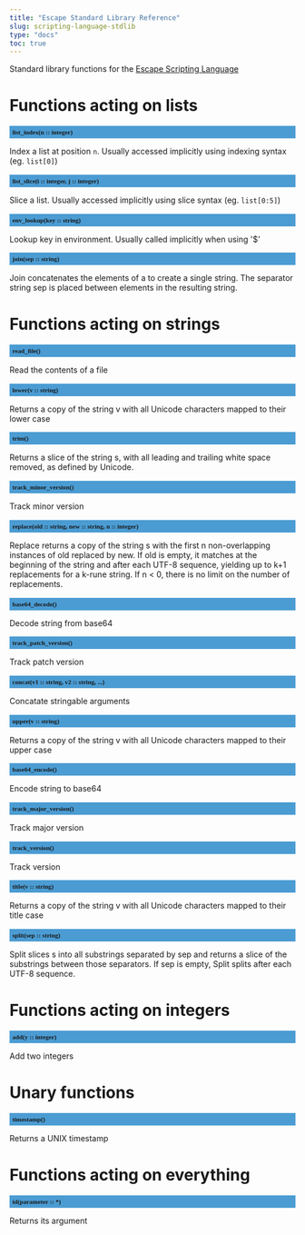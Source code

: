```yaml
---
title: "Escape Standard Library Reference"
slug: scripting-language-stdlib 
type: "docs"
toc: true
---
```


<style>
h2 {
  font-size: 0.8em;
  font-family: mono;
  background: #4B9CD3;
  padding: 5px;
}
</style>

Standard library functions for the [Escape Scripting Language](../scripting-language/)


# Functions acting on lists

## list_index(n :: integer)

Index a list at position `n`. Usually accessed implicitly using indexing syntax (eg. `list[0]`)

## list_slice(i :: integer, j :: integer)

Slice a list. Usually accessed implicitly using slice syntax (eg. `list[0:5]`)

## env_lookup(key :: string)

Lookup key in environment. Usually called implicitly when using '$'

## join(sep :: string)

Join concatenates the elements of a to create a single string. The separator string sep is placed between elements in the resulting string. 


# Functions acting on strings

## read_file()

Read the contents of a file

## lower(v :: string)

Returns a copy of the string v with all Unicode characters mapped to their lower case

## trim()

Returns a slice of the string s, with all leading and trailing white space removed, as defined by Unicode. 

## track_minor_version()

Track minor version

## replace(old :: string, new :: string, n :: integer)

Replace returns a copy of the string s with the first n non-overlapping instances of old replaced by new. If old is empty, it matches at the beginning of the string and after each UTF-8 sequence, yielding up to k+1 replacements for a k-rune string. If n < 0, there is no limit on the number of replacements.

## base64_decode()

Decode string from base64

## track_patch_version()

Track patch version

## concat(v1 :: string, v2 :: string, ...)

Concatate stringable arguments

## upper(v :: string)

Returns a copy of the string v with all Unicode characters mapped to their upper case

## base64_encode()

Encode string to base64

## track_major_version()

Track major version

## track_version()

Track version

## title(v :: string)

Returns a copy of the string v with all Unicode characters mapped to their title case

## split(sep :: string)

Split slices s into all substrings separated by sep and returns a slice of the substrings between those separators. If sep is empty, Split splits after each UTF-8 sequence.


# Functions acting on integers

## add(y :: integer)

Add two integers


# Unary functions

## timestamp()

Returns a UNIX timestamp


# Functions acting on everything

## id(parameter :: *)

Returns its argument

